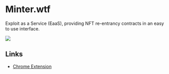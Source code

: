 # Minter.wtf

Exploit as a Service (EaaS), providing NFT re-entrancy contracts in an easy to use interface.

![](https://cdn.discordapp.com/attachments/649460201837035546/989382088866287676/unknown.png)

## Links

 - [Chrome Extension](https://chrome.google.com/webstore/detail/minter-wtf/hbialnlolomdhhmbcooakcajmloblfpb)